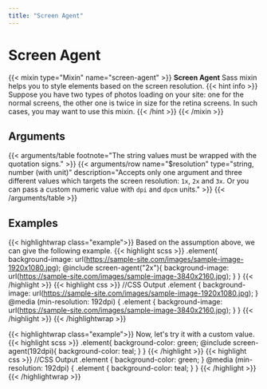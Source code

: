 ```yaml
---
title: "Screen Agent"
---
```


# Screen Agent

{{< mixin type="Mixin" name="screen-agent" >}}
**Screen Agent** Sass mixin helps you to style elements based on the screen resolution.
{{< hint info >}}
Suppose you have two types of photos loading on your site: one for the normal screens, the other one is twice in size for the retina screens. In such cases, you may want to use this mixin.
{{< /hint >}}
{{< /mixin >}}

## Arguments

{{< arguments/table footnote="The string values must be wrapped with the quotation signs." >}}
  {{< arguments/row name="$resolution" type="string,<br/>number (with unit)" description="Accepts only one argument and three different values which targets the screen resolution: `1x`, `2x` and `3x`. Or you can pass a custom numeric value with `dpi` and `dpcm` units." >}}
{{< /arguments/table >}}

## Examples

{{< highlightwrap class="example">}}
Based on the assumption above, we can give the following example.
{{< highlight scss >}}
.element{
  background-image: url(https://sample-site.com/images/sample-image-1920x1080.jpg);
  @include screen-agent("2x"){
    background-image: url(https://sample-site.com/images/sample-image-3840x2160.jpg);
  }
}
{{< /highlight >}}
{{< highlight css >}}
//CSS Output
.element {
  background-image: url(https://sample-site.com/images/sample-image-1920x1080.jpg);
}
@media (min-resolution: 192dpi) {
  .element {
    background-image: url(https://sample-site.com/images/sample-image-3840x2160.jpg);
  }
}
{{< /highlight >}}
{{< /highlightwrap >}}

{{< highlightwrap class="example">}}
Now, let's try it with a custom value.
{{< highlight scss >}}
.element{
  background-color: green;
  @include screen-agent(192dpi){
    background-color: teal;
  }
}
{{< /highlight >}}
{{< highlight css >}}
//CSS Output
.element {
  background-color: green;
}
@media (min-resolution: 192dpi) {
  .element {
    background-color: teal;
  }
}
{{< /highlight >}}
{{< /highlightwrap >}}


